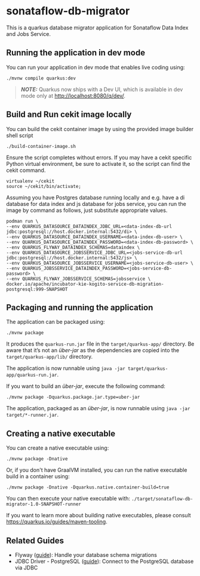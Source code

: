 # sonataflow-db-migrator

This is a quarkus database migrator application for Sonataflow Data Index and Jobs Service.

## Running the application in dev mode

You can run your application in dev mode that enables live coding using:

```shell script
./mvnw compile quarkus:dev
```

> **_NOTE:_**  Quarkus now ships with a Dev UI, which is available in dev mode only at <http://localhost:8080/q/dev/>.

## Build and Run cekit image locally
You can build the cekit container image by using the provided image builder shell script
```shell
./build-container-image.sh
```
Ensure the script completes without errors.
If you may have a cekit specific Python virtual environment, be sure to activate it, so the script can find the cekit command.
```shell
virtualenv ~/cekit
source ~/cekit/bin/activate;
```

Assuming you have Postgres database running locally and e.g. have a di database for data index and js database for jobs service, you can run the image by command as follows, just substitute appropriate values.
```shell
podman run \ 
--env QUARKUS_DATASOURCE_DATAINDEX_JDBC_URL=<data-index-db-url jdbc:postgresql://host.docker.internal:5432/di> \
--env QUARKUS_DATASOURCE_DATAINDEX_USERNAME=<data-index-db-user> \ 
--env QUARKUS_DATASOURCE_DATAINDEX_PASSWORD=<data-index-db-password> \
--env QUARKUS_FLYWAY_DATAINDEX_SCHEMAS=dataindex \
--env QUARKUS_DATASOURCE_JOBSSERVICE_JDBC_URL=<jobs-service-db-url jdbc:postgresql://host.docker.internal:5432/js> \
--env QUARKUS_DATASOURCE_JOBSSERVICE_USERNAME=<jobs-service-db-user> \
--env QUARKUS_JOBSSERVICE_DATAINDEX_PASSWORD=<jobs-service-db-password> \
--env QUARKUS_FLYWAY_JOBSSERVICE_SCHEMAS=jobsservice \
docker.io/apache/incubator-kie-kogito-service-db-migration-postgresql:999-SNAPSHOT
```

## Packaging and running the application

The application can be packaged using:

```shell script
./mvnw package
```

It produces the `quarkus-run.jar` file in the `target/quarkus-app/` directory.
Be aware that it’s not an _über-jar_ as the dependencies are copied into the `target/quarkus-app/lib/` directory.

The application is now runnable using `java -jar target/quarkus-app/quarkus-run.jar`.

If you want to build an _über-jar_, execute the following command:

```shell script
./mvnw package -Dquarkus.package.jar.type=uber-jar
```

The application, packaged as an _über-jar_, is now runnable using `java -jar target/*-runner.jar`.

## Creating a native executable

You can create a native executable using:

```shell script
./mvnw package -Dnative
```

Or, if you don't have GraalVM installed, you can run the native executable build in a container using:

```shell script
./mvnw package -Dnative -Dquarkus.native.container-build=true
```

You can then execute your native executable with: `./target/sonataflow-db-migrator-1.0-SNAPSHOT-runner`

If you want to learn more about building native executables, please consult <https://quarkus.io/guides/maven-tooling>.

## Related Guides

- Flyway ([guide](https://quarkus.io/guides/flyway)): Handle your database schema migrations
- JDBC Driver - PostgreSQL ([guide](https://quarkus.io/guides/datasource)): Connect to the PostgreSQL database via JDBC

